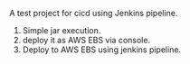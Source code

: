 A test project for cicd using Jenkins pipeline.
1. Simple jar execution.
2. deploy it as AWS EBS via console.
3. Deploy to AWS EBS using jenkins pipeline.